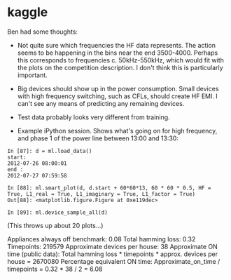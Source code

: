 kaggle
======

Ben had some thoughts:


* Not quite sure which frequencies the HF data represents. The action seems to be happening in the bins near the end 3500-4000. Perhaps this corresponds to frequencies c. 50kHz-550kHz, which would fit with the plots on the competition description. I don't think this is particularly important.

* Big devices should show up in the power consumption. Small devices with high frequency switching, such as CFLs, should create HF EMI. I can't see any means of predicting any remaining devices.

* Test data probably looks very different from training.

* Example iPython session. Shows what's going on for high frequency, and phase 1 of the power line between 13:00 and 13:30:


```
In [87]: d = ml.load_data()
start: 
2012-07-26 08:00:01
end : 
2012-07-27 07:59:58

In [88]: ml.smart_plot(d, d.start + 60*60*13, 60 * 60 * 0.5, HF = True, L1_real = True, L1_imaginary = True, L1_factor = True)
Out[88]: <matplotlib.figure.Figure at 0xe119dec>

In [89]: ml.device_sample_all(d)
```

(This throws up about 20 plots...)



Appliances always off benchmark: 0.08
Total hamming loss: 0.32
Timepoints: 219579
Approximate devices per house: 38
Approximate ON time (public data): Total hamming loss * timepoints * approx. devices per house = 2670080
Percentage equivalent ON time: Approximate_on_time / timepoints = 0.32 * 38 / 2 = 6.08
